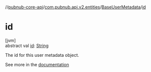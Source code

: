//[pubnub-core-api](../../../index.md)/[com.pubnub.api.v2.entities](../index.md)/[BaseUserMetadata](index.md)/[id](id.md)

# id

[jvm]\
abstract val [id](id.md): [String](https://kotlinlang.org/api/latest/jvm/stdlib/kotlin/-string/index.html)

The id for this user metadata object.

See more in the [documentation](https://www.pubnub.com/docs/general/metadata/users-metadata)

